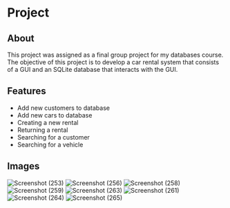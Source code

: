 # Project

## About

This project was assigned as a final group project for my databases course. The objective of this project is to develop a car rental system that consists of a GUI and an SQLite database that interacts with the GUI.


## Features

- Add new customers to database
- Add new cars to database
- Creating a new rental
- Returning a rental
- Searching for a customer
- Searching for a vehicle

## Images

![Screenshot (253)](https://user-images.githubusercontent.com/80300726/146879596-118fd43a-7aab-4bd5-b27c-a79f8d58e285.png)
![Screenshot (256)](https://user-images.githubusercontent.com/80300726/146879597-707fc7e5-406a-4f3d-919e-1d49063f0ad9.png)
![Screenshot (258)](https://user-images.githubusercontent.com/80300726/146879588-4a1ea9d4-2bc4-47a8-b037-004033f7e179.png)
![Screenshot (259)](https://user-images.githubusercontent.com/80300726/146879589-c273c948-bedc-4856-bbf0-52fc94d9b5ac.png)
![Screenshot (263)](https://user-images.githubusercontent.com/80300726/146879593-f95c93db-8a94-46e4-8bc3-dc7d1c66cd76.png)
![Screenshot (261)](https://user-images.githubusercontent.com/80300726/146879590-287d62be-ce25-4caf-bfe3-71a8fe0dec78.png)
![Screenshot (264)](https://user-images.githubusercontent.com/80300726/146879594-435d053b-3be2-4fa6-9360-0ec5f5f9df2a.png)
![Screenshot (265)](https://user-images.githubusercontent.com/80300726/146879595-0fccd3dc-5768-4f8d-9772-a051a6126d46.png)


